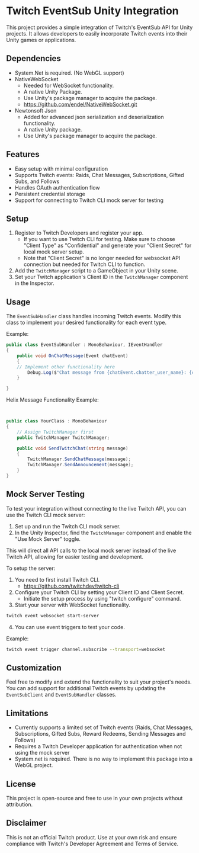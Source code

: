 # Twitch EventSub Unity Integration

This project provides a simple integration of Twitch's EventSub API for Unity projects. It allows developers to easily incorporate Twitch events into their Unity games or applications.

## Dependencies

- System.Net is required. (No WebGL support)
- NativeWebSocket
	- Needed for WebSocket functionality.
	- A native Unity Package.
	- Use Unity's package manager to acquire the package.
	- https://github.com/endel/NativeWebSocket.git
- Newtonsoft Json
	- Added for advanced json serialization and deserialization functionality.
	- A native Unity package.
	- Use Unity's package manager to acquire the package.

## Features

- Easy setup with minimal configuration
- Supports Twitch events: Raids, Chat Messages, Subscriptions, Gifted Subs, and Follows
- Handles OAuth authentication flow
- Persistent credential storage
- Support for connecting to Twitch CLI mock server for testing

## Setup

1. Register to Twitch Developers and register your app.
	- If you want to use Twitch CLI for testing. Make sure to choose "Client Type" as "Confidential" and generate your "Client Secret" for local mock server setup.
	- Note that "Client Secret" is no longer needed for websocket API connection but needed for Twitch CLI to function.
2. Add the `TwitchManager` script to a GameObject in your Unity scene.
3. Set your Twitch application's Client ID in the `TwitchManager` component in the Inspector.

## Usage

The `EventSubHandler` class handles incoming Twitch events. Modify this class to implement your desired functionality for each event type.

Example:

```csharp
public class EventSubHandler : MonoBehaviour, IEventHandler
{
    public void OnChatMessage(Event chatEvent)
    {
	// Implement other functionality here
        Debug.Log($"Chat message from {chatEvent.chatter_user_name}: {chatEvent.message.text}");
    }

}
```

Helix Message Functionality Example:

```csharp


public class YourClass : MonoBehaviour
{
    // Assign TwitchManager first
    public TwitchManager TwitchManager;

    public void SendTwitchChat(string message) 
    {
        TwitchManager.SendChatMessage(message);
        TwitchManager.SendAnnouncement(message);
    }
}

```

## Mock Server Testing

To test your integration without connecting to the live Twitch API, you can use the Twitch CLI mock server:

1. Set up and run the Twitch CLI mock server.
2. In the Unity Inspector, find the `TwitchManager` component and enable the "Use Mock Server" toggle.

This will direct all API calls to the local mock server instead of the live Twitch API, allowing for easier testing and development.

To setup the server:
1. You need to first install Twitch CLI.
	- https://github.com/twitchdev/twitch-cli
2. Configure your Twitch CLI by setting your Client ID and Client Secret.
	- Initiate the setup process by using "twitch configure" command.
3. Start your server with WebSocket functionality.

```bash
twitch event websocket start-server
```

4. You can use event triggers to test your code.

Example:

```bash
twitch event trigger channel.subscribe --transport=websocket
```

## Customization

Feel free to modify and extend the functionality to suit your project's needs. You can add support for additional Twitch events by updating the `EventSubClient` and `EventSubHandler` classes.

## Limitations

- Currently supports a limited set of Twitch events (Raids, Chat Messages, Subscriptions, Gifted Subs, Reward Redeems, Sending Messages and Follows)
- Requires a Twitch Developer application for authentication when not using the mock server
- System.net is required. There is no way to implement this package into a WebGL project.

## License

This project is open-source and free to use in your own projects without attribution.

## Disclaimer

This is not an official Twitch product. Use at your own risk and ensure compliance with Twitch's Developer Agreement and Terms of Service.
